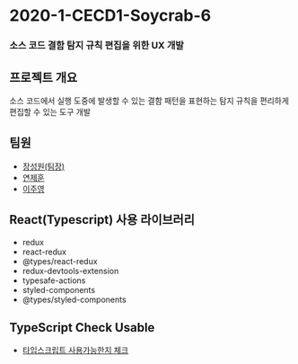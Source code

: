 # 2020-1-CECD1-Soycrab-6
### 소스 코드 결함 탐지 규칙 편집을 위한 UX 개발

## 프로젝트 개요
소스 코드에서 실행 도중에 발생할 수 있는 결함 패턴을 표현하는 탐지 규칙을 편리하게 편집할 수 있는 도구 개발

## 팀원
- [장성원(팀장)](https://github.com/godwon2095)  
- [연제훈](https://github.com/YJHoon)  
- [이주영](https://github.com/JuYeong0413)

## React(Typescript) 사용 라이브러리
- redux
- react-redux
- @types/react-redux
- redux-devtools-extension
- typesafe-actions
- styled-components
- @types/styled-components

## TypeScript Check Usable
- [타입스크립트 사용가능한지 체크](https://microsoft.github.io/TypeSearch/)
